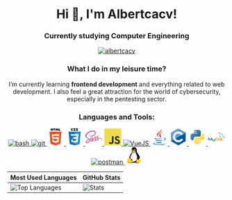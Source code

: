 <h1 align="center">Hi 👋, I'm Albertcacv!</h1>
<h3 align="center">Currently studying Computer Engineering</h3>

<p align="center"> <a href="https://twitter.com/albertcacv" target="blank"><img src="https://img.shields.io/twitter/follow/albertcacv?logo=twitter&style=for-the-badge" alt="albertcacv" /></a> </p>

<h3 align="center">What I do in my leisure time?</h3> 
<p align="center"> I’m currently learning <b>frontend development</b> and everything related to web development.
I also feel a great attraction for the world of cybersecurity, especially in the pentesting sector.</p>


<h3 align="center">Languages and Tools:</h3>
<p align="center"> 
 <a href="https://www.gnu.org/software/bash/" target="_blank"> 
   <img src="https://www.vectorlogo.zone/logos/gnu_bash/gnu_bash-icon.svg" alt="bash" width="40" height="40"/> 
 </a>
 <a href="https://git-scm.com/" target="_blank"> 
  <img src="https://www.vectorlogo.zone/logos/git-scm/git-scm-icon.svg" alt="git" width="40" height="40"/> 
 </a> 
 <a href="https://www.w3.org/html/" target="_blank"> 
   <img src="https://raw.githubusercontent.com/devicons/devicon/master/icons/html5/html5-original-wordmark.svg" alt="html5" width="40" height="40"/> 
 </a> 
 </a> 
 <a href="https://www.w3schools.com/css/" target="_blank"> 
   <img src="https://raw.githubusercontent.com/devicons/devicon/master/icons/css3/css3-original-wordmark.svg" alt="css3" width="40" height="40"/> 
 </a>
 <a href="https://sass-lang.com" target="_blank"> 
   <img src="https://raw.githubusercontent.com/devicons/devicon/master/icons/sass/sass-original.svg" alt="sass" width="40" height="40"/> 
 </a> 
 <a href="https://developer.mozilla.org/en-US/docs/Web/JavaScript" target="_blank"> 
    <img src="https://raw.githubusercontent.com/devicons/devicon/master/icons/javascript/javascript-original.svg" alt="javascript" width="40" height="40"/> 
 </a>
 <a href="https://developer.mozilla.org/en-US/docs/Learn/Tools_and_testing/Client-side_JavaScript_frameworks/Vue_getting_started" target="_blank"> 
    <img src="https://raw.githubusercontent.com/devicons/devicon/master/icons/vue/vue.svg" alt="VueJS" width="40" height="40"/> 
 </a>
 <a href="https://www.java.com" target="_blank"> 
   <img src="https://raw.githubusercontent.com/devicons/devicon/master/icons/java/java-original.svg" alt="java" width="40" height="40"/> 
 </a>
 <a href="https://www.cprogramming.com/" target="_blank"> 
    <img src="https://raw.githubusercontent.com/devicons/devicon/master/icons/c/c-original.svg" alt="c" width="40" height="40"/> 
 </a>
 <a href="https://www.python.org" target="_blank"> 
   <img src="https://raw.githubusercontent.com/devicons/devicon/master/icons/python/python-original.svg" alt="python" width="40" height="40"/> 
 </a> 
 <a href="https://www.mysql.com/" target="_blank"> 
    <img src="https://raw.githubusercontent.com/devicons/devicon/master/icons/mysql/mysql-original-wordmark.svg" alt="mysql" width="40" height="40"/> 
 </a> 
 <a href="https://postman.com" target="_blank"> 
    <img src="https://www.vectorlogo.zone/logos/getpostman/getpostman-icon.svg" alt="postman" width="40" height="40"/> 
 </a>
 <a href="https://www.linux.org/" target="_blank"> 
  <img src="https://raw.githubusercontent.com/devicons/devicon/master/icons/linux/linux-original.svg" alt="linux" width="40" height="40"/> 
 </a> 
</p>

| Most Used Languages | GitHub Stats |
| ------------------- | ------------ |
| ![Top Languages](https://github-readme-stats.vercel.app/api/top-langs?username=albertcacv&show_icons=true&locale=en) | ![Stats](https://github-readme-stats.vercel.app/api/?username=albertcacv&show_icons=true&hide_title=true&hide_border=true&bg_color=0d1117&text_color=f0f6fc) |


